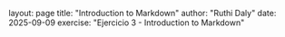 layout: page
title: "Introduction to Markdown"
author: "Ruthi Daly"
date: 2025-09-09
exercise: "Ejercicio 3 - Introduction to Markdown"
